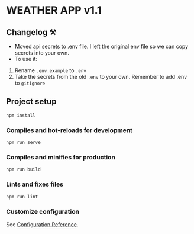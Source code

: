 # WEATHER APP v1.1


## Changelog ⚒
- Moved api secrets to .env file. I left the original env file so we can copy secrets into your own.
- To use it:
1. Rename `.env.example` to `.env`
2. Take the secrets from the old `.env` to your own. Remember to add .env to `gitignore`

## Project setup
```
npm install
```

### Compiles and hot-reloads for development
```
npm run serve
```

### Compiles and minifies for production
```
npm run build
```

### Lints and fixes files
```
npm run lint
```

### Customize configuration
See [Configuration Reference](https://cli.vuejs.org/config/).
